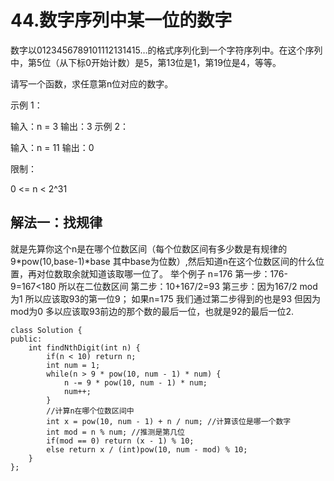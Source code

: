 # 44.数字序列中某一位的数字

数字以0123456789101112131415…的格式序列化到一个字符序列中。在这个序列中，第5位（从下标0开始计数）是5，第13位是1，第19位是4，等等。

请写一个函数，求任意第n位对应的数字。 

示例 1：

输入：n = 3
输出：3
示例 2：

输入：n = 11
输出：0


限制：

0 <= n < 2^31

## 解法一：找规律

就是先算你这个n是在哪个位数区间（每个位数区间有多少数是有规律的9*pow(10,base-1)*base 其中base为位数）,然后知道n在这个位数区间的什么位置，再对位数取余就知道该取哪一位了。
举个例子 n=176
第一步：176-9=167<180 所以在二位数区间
第二步：10+167/2=93
第三步：因为167/2 mod为1 所以应该取93的第一位9；
如果n=175 我们通过第二步得到的也是93 但因为mod为0 多以应该取93前边的那个数的最后一位，也就是92的最后一位2.

```
class Solution {
public:
    int findNthDigit(int n) {
        if(n < 10) return n;
        int num = 1;
        while(n > 9 * pow(10, num - 1) * num) {
            n -= 9 * pow(10, num - 1) * num;
            num++;
        }
        //计算n在哪个位数区间中
        int x = pow(10, num - 1) + n / num; //计算该位是哪一个数字
        int mod = n % num; //推测是第几位
        if(mod == 0) return (x - 1) % 10;
        else return x / (int)pow(10, num - mod) % 10;
    }                                 
};
```

